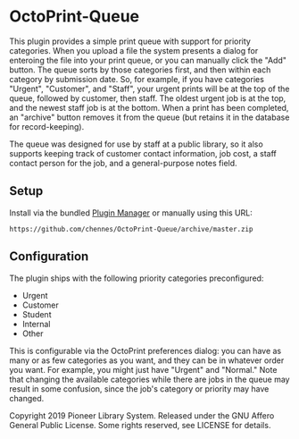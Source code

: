# OctoPrint-Queue

This plugin provides a simple print queue with support for priority categories. When you upload a file the system presents a dialog for enteroing the file into your print queue, or you can manually click the "Add" button. The queue sorts by those categories first, and then within each category by submission date. So, for example, if you have categories "Urgent", "Customer", and "Staff", your urgent prints will be at the top of the queue, followed by customer, then staff. The oldest urgent job is at the top, and the newest staff job is at the bottom. When a print has been completed, an "archive" button removes it from the queue (but retains it in the database for record-keeping).

The queue was designed for use by staff at a public library, so it also supports keeping track of customer contact information, job cost, a staff contact person for the job, and a general-purpose notes field.

## Setup

Install via the bundled [Plugin Manager](https://github.com/foosel/OctoPrint/wiki/Plugin:-Plugin-Manager)
or manually using this URL:

    https://github.com/chennes/OctoPrint-Queue/archive/master.zip

## Configuration

The plugin ships with the following priority categories preconfigured:
 - Urgent
 - Customer
 - Student
 - Internal
 - Other

This is configurable via the OctoPrint preferences dialog: you can have as many or as few categories as you want, and they can be in whatever order you want. For example, you might just have "Urgent" and "Normal." Note that changing the available categories while there are jobs in the queue may result in some confusion, since the job's category or priority may have changed. 

Copyright 2019 Pioneer Library System. Released under the GNU Affero General Public License. Some rights reserved, see LICENSE for details.
